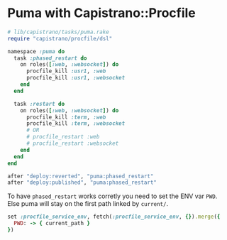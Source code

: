 # Puma with Capistrano::Procfile

```rb
# lib/capistrano/tasks/puma.rake
require "capistrano/procfile/dsl"

namespace :puma do
  task :phased_restart do
    on roles([:web, :websocket]) do
      procfile_kill :usr1, :web
      procfile_kill :usr1, :websocket
    end
  end

  task :restart do
    on roles([:web, :websocket]) do
      procfile_kill :term, :web
      procfile_kill :term, :websocket
      # OR
      # procfile_restart :web
      # procfile_restart :websocket
    end
  end
end

after "deploy:reverted", "puma:phased_restart"
after "deploy:published", "puma:phased_restart"
```

To have `phased_restart` works corretly you need to set the ENV var
`PWD`. Else puma will stay on the first path linked by `current/`.

```rb
set :procfile_service_env, fetch(:procfile_service_env, {}).merge({
  PWD: -> { current_path }
})
```
